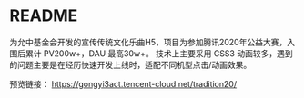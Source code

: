 # README

为允中基金会开发的宣传传统文化乐曲H5，项目为参加腾讯2020年公益大赛，入围后累计 PV200w+，DAU 最高30w+。
技术上主要采用 CSS3 动画较多，遇到的问题主要是在经历快速开发上线时，适配不同机型点击/动画效果。

预览链接： https://gongyi3act.tencent-cloud.net/tradition20/


